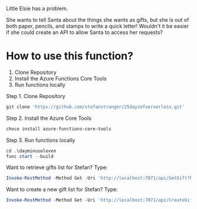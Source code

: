 Little Elsie has a problem.

She wants to tell Santa about the things she wants as gifts, but she is out of both paper, pencils, 
and stamps to write a quick letter! Wouldn't it be easier if she could create an API to allow Santa to access her requests?

# How to use this function?

1. Clone Repository
2. Install the Azure Functions Core Tools
3. Run functions locally

Step 1. Clone Repository

```PowerShell
git clone 'https://github.com/stefanstranger/25daysofserverless.git'
```

Step 2. Install the Azure Core Tools

```PowerShell
choco install azure-functions-core-tools
```

Step 3. Run functions locally

```PowerShell
cd .\dayminuseleven
func start --build
```

Want to retrieve gifts list for Stefan? Type:

```PowerShell
Invoke-RestMethod -Method Get -Uri 'http://localhost:7071/api/GetGift?Name=Stefan'
```

Want to create a new gift list for Stefan? Type:

```PowerShell
Invoke-RestMethod -Method Get -Uri 'http://localhost:7071/api/CreateGift?Name=Stefan&Gift=socks'
```